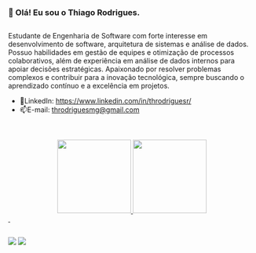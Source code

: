 <h3 dir="auto">👋 Olá! Eu sou o Thiago Rodrigues.</h3>

<h2 dir="auto"></h2>

Estudante de Engenharia de Software com forte interesse em desenvolvimento de software, arquitetura de sistemas e análise de dados. Possuo habilidades em gestão de equipes e otimização de processos colaborativos, além de experiência em análise de dados internos para apoiar decisões estratégicas. Apaixonado por resolver problemas complexos e contribuir para a inovação tecnológica, sempre buscando o aprendizado contínuo e a excelência em projetos.

- 💼LinkedIn: https://www.linkedin.com/in/throdriguesr/
- 📫E-mail: throdriguesmg@gmail.com

<h2 dir="auto"></h2>
 
<div align="center">
  <a href="https://github.com/throdriguesr">
  <img height="150em" src="https://github-readme-stats.vercel.app/api?username=throdriguesr&show_icons=true&theme=dracula&include_all_commits=true&count_private=true"/>
  <img height="150em" src="https://github-readme-stats.vercel.app/api/top-langs/?username=throdriguesr&layout=compact&langs_count=7&theme=dracula"/>
</div>
 
<h2 dir="auto"></h2>
  
<div> 
  
  <a href = "mailto:throdriguesmg@gmail.com"><img src="https://img.shields.io/badge/-Gmail-%23333?style=for-the-badge&logo=gmail&logoColor=white" target="_blank"></a>
  <a href="https://www.linkedin.com/in/throdriguesr" target="_blank"><img src="https://img.shields.io/badge/-LinkedIn-%230077B5?style=for-the-badge&logo=linkedin&logoColor=white" target="_blank"></a> 
</div>
 
<!---
throdriguesr/throdriguesr is a ✨ special ✨ repository because its `README.md` (this file) appears on your GitHub profile.
You can click the Preview link to take a look at your changes.
--->
